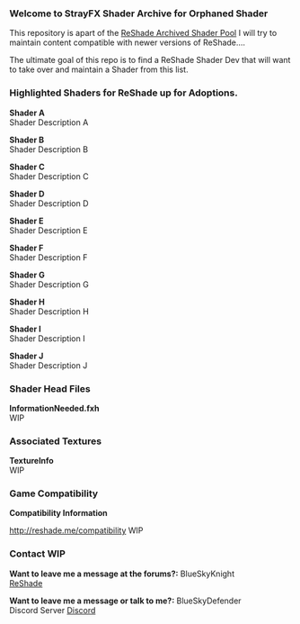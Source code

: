 ### **Welcome to StrayFX Shader Archive for Orphaned Shader**
This repository is apart of the [ReShade Archived Shader Pool](https://github.com/BlueSkyDefender/Depth3D) I will try to maintain content compatible with newer versions of ReShade....

The ultimate goal of this repo is to find a ReShade Shader Dev that will want to take over and maintain a Shader from this list.

### Highlighted Shaders for ReShade up for Adoptions.
**Shader A**<br />
Shader Description A

**Shader B**<br />
Shader Description B

**Shader C**<br />
Shader Description C

**Shader D**<br />
Shader Description D

**Shader E**<br />
Shader Description E

**Shader F**<br />
Shader Description F

**Shader G**<br />
Shader Description G

**Shader H**<br />
Shader Description H

**Shader I**<br />
Shader Description I

**Shader J**<br />
Shader Description J

### Shader Head Files
**InformationNeeded.fxh**<br />
WIP

### Associated Textures
**TextureInfo**<br />
WIP

### Game Compatibility
**Compatibility Information**

http://reshade.me/compatibility
WIP

### Contact WIP

**Want to leave me a message at the forums?:** BlueSkyKnight<br />
[ReShade](https://reshade.me/forum/)<br />

**Want to leave me a message or talk to me?:** BlueSkyDefender<br />
Discord Server [Discord](https://discord.gg/W2f7YhX)<br />
